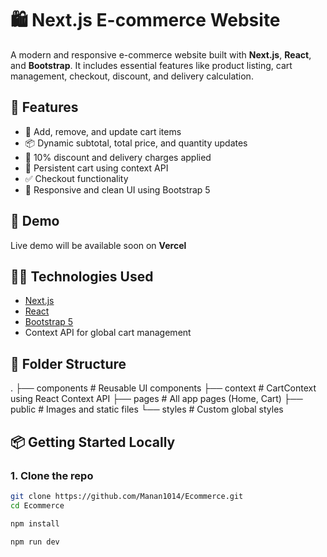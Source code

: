 # 🛍️ Next.js E-commerce Website

A modern and responsive e-commerce website built with **Next.js**, **React**, and **Bootstrap**. It includes essential features like product listing, cart management, checkout, discount, and delivery calculation.

## 🚀 Features

- 🛒 Add, remove, and update cart items
- 📦 Dynamic subtotal, total price, and quantity updates
- 💸 10% discount and delivery charges applied
- 🔄 Persistent cart using context API
- ✅ Checkout functionality
- 🎨 Responsive and clean UI using Bootstrap 5

## 📸 Demo

Live demo will be available soon on **Vercel**

## 🧑‍💻 Technologies Used

- [Next.js](https://nextjs.org/)
- [React](https://reactjs.org/)
- [Bootstrap 5](https://getbootstrap.com/)
- Context API for global cart management

## 📂 Folder Structure

.
├── components # Reusable UI components
├── context # CartContext using React Context API
├── pages # All app pages (Home, Cart)
├── public # Images and static files
└── styles # Custom global styles


## 📦 Getting Started Locally

### 1. Clone the repo

```bash
git clone https://github.com/Manan1014/Ecommerce.git
cd Ecommerce

npm install

npm run dev
